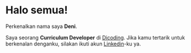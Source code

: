 # Halo semua! 

Perkenalkan nama saya **Deni**.

Saya seorang **Curriculum Developer** di [Dicoding](https://www.dicoding.com/).
Jika kamu tertarik untuk berkenalan denganku, silakan ikuti akun [Linkedin](https://www.linkedin.com/in/deni-d-46041a213)-ku ya.
